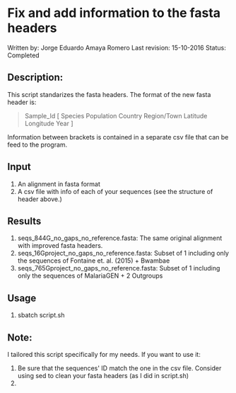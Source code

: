 # Fix and add information to the fasta headers
Written by: Jorge Eduardo Amaya Romero
Last revision: 15-10-2016
Status: Completed

## Description: 
This script standarizes the fasta headers. The format of the new fasta header is:

>Sample\_Id [ Species Population Country Region/Town Latitude Longitude Year ]

Information between brackets is contained in a separate csv file that can be feed to the program.

## Input

1. An alignment in fasta format
2. A csv file with info of each of your sequences (see the structure of header above.)

## Results

1. seqs\_844G\_no\_gaps\_no\_reference.fasta: The same original alignment with improved fasta headers.
2. seqs\_16Gproject\_no\_gaps\_no\_reference.fasta: Subset of 1 including only the sequences of Fontaine et. al. (2015) + Bwambae
3. seqs\_765Gproject\_no\_gaps\_no\_reference.fasta: Subset of 1 including only the sequences of MalariaGEN + 2 Outgroups

## Usage

1. sbatch script.sh

## Note: 
I tailored this script specifically for my needs. If you want to use it:

1. Be sure that the sequences' ID match the one in the csv file. Consider using sed to clean your fasta headers (as I did in script.sh)
2. 
